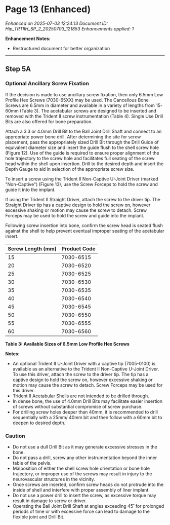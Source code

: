 # Page 13 (Enhanced)

*Enhanced on 2025-07-03 12:24:13*
*Document ID: Hip_TRTIIH_SP_2_20250703_121853*
*Enhancements applied: 1*

**Enhancement Notes:**
- Restructured document for better organization

---

## Step 5A

### Optional Ancillary Screw Fixation

If the decision is made to use ancillary screw fixation, then only 6.5mm Low Profile Hex Screws (7030-65XX) may be used. The Cancellous Bone Screws are 6.5mm in diameter and available in a variety of lengths from 15-60mm (Table 3). The acetabular screws are designed to be inserted and removed with the Trident II screw instrumentation (Table 4). Single Use Drill Bits are also offered for bone preparation.

Attach a 3.3 or 4.0mm Drill Bit to the Ball Joint Drill Shaft and connect to an appropriate power bone drill. After determining the site for screw placement, pass the appropriately sized Drill Bit through the Drill Guide of equivalent diameter size and insert the guide flush to the shell screw hole (Figure 12). Use of the guide is required to ensure proper alignment of the hole trajectory to the screw hole and facilitates full seating of the screw head within the shell upon insertion. Drill to the desired depth and insert the Depth Gauge to aid in selection of the appropriate screw size.

To insert a screw using the Trident II Non-Captive U-Joint Driver (marked "Non-Captive") (Figure 13), use the Screw Forceps to hold the screw and guide it into the implant.

If using the Trident II Straight Driver, attach the screw to the driver tip. The Straight Driver tip has a captive design to hold the screw on, however excessive shaking or motion may cause the screw to detach. Screw Forceps may be used to hold the screw and guide into the implant.

Following screw insertion into bone, confirm the screw head is seated flush against the shell to help prevent eventual improper seating of the acetabular insert.

| Screw Length (mm) | Product Code | 
| --- | --- | 
| 15 | 7030-6515 | 
| 20 | 7030-6520 | 
| 25 | 7030-6525 | 
| 30 | 7030-6530 | 
| 35 | 7030-6535 | 
| 40 | 7030-6540 | 
| 45 | 7030-6545 | 
| 50 | 7030-6550 | 
| 55 | 7030-6555 | 
| 60 | 7030-6560 | 

**Table 3: Available Sizes of 6.5mm Low Profile Hex Screws**

**Notes:**
- An optional Trident II U-Joint Driver with a captive tip (7005-0100) is available as an alternative to the Trident II Non-Captive U-Joint Driver. To use this driver, attach the screw to the driver tip. The tip has a captive design to hold the screw on, however excessive shaking or motion may cause the screw to detach. Screw Forceps may be used for this driver.
- Trident II Acetabular Shells are not intended to be drilled through.
- In dense bone, the use of 4.0mm Drill Bits may facilitate easier insertion of screws without substantial compromise of screw purchase.
- For drilling screw holes deeper than 40mm, it is recommended to drill sequentially with a 25mm/ 40mm bit and then follow with a 60mm bit to deepen to desired depth.

### Caution

- Do not use a dull Drill Bit as it may generate excessive stresses in the bone.
- Do not pass a drill, screw any other instrumentation beyond the inner table of the pelvis.
- Malposition of either the shell screw hole orientation or bone hole trajectory, or improper use of the screws may result in injury to the neurovascular structures in the vicinity.
- Once screws are inserted, confirm screw heads do not protrude into the inside of shell and interfere with proper assembly of liner implant.
- Do not use a power drill to insert the screw, as excessive torque may result in damage to screw or driver.
- Operating the Ball Joint Drill Shaft at angles exceeding 45˚ for prolonged periods of time or with excessive force can lead to damage to the flexible joint and Drill Bit.
